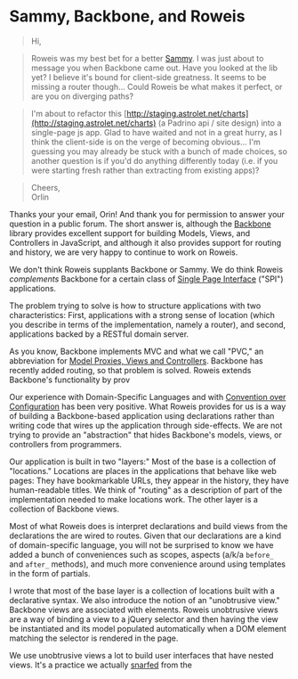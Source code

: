 Sammy, Backbone, and Roweis
===

> Hi,

> Roweis was my best bet for a better [Sammy](http://code.quirkey.com/sammy/index.html). I was just about to message you when Backbone came out. Have you looked at the lib yet? I believe it's bound for client-side greatness. It seems to be missing a router though... Could Roweis be what makes it perfect, or are you on diverging paths?

> I'm about to refactor this [http://staging.astrolet.net/charts](http://staging.astrolet.net/charts) (a Padrino api / site design) into a single-page js app. Glad to have waited and not in a great hurry, as I think the client-side is on the verge of becoming obvious... I'm guessing you may already be stuck with a bunch of made choices, so another question is if you'd do anything differently today (i.e. if you were starting fresh rather than extracting from existing apps)?

> Cheers,  
> Orlin

Thanks your your email, Orin! And thank you for permission to answer your question in a public forum. The short answer is, although the [Backbone](http://documentcloud.github.com/backbone/ "Backbone.js") library provides excellent support for building Models, Views, and Controllers in JavaScript, and although it also provides support for routing and history, we are very happy to continue to work on Roweis.

We don't think Roweis supplants Backbone or Sammy. We do think Roweis *complements* Backbone for a certain class of [Single Page Interface](http://itsnat.sourceforge.net/php/spim/spi_manifesto_en.php) ("SPI") applications.

The problem trying to solve is how to structure applications with two characteristics: First, applications with a strong sense of location (which you describe in terms of the implementation, namely a router), and second, applications backed by a RESTful domain server.

As you know, Backbone implements MVC and what we call "PVC," an abbreviation for [Model Proxies, Views and Controllers](https://github.com/raganwald/homoiconic/blob/master/2010/10/vc_without_m.md#readme). Backbone has recently added routing, so that problem is solved. Roweis extends Backbone's functionality by prov

Our experience with Domain-Specific Languages and with [Convention over Configuration](http://en.wikipedia.org/wiki/Convention_over_configuration "Convention over configuration - Wikipedia, the free encyclopedia") has been very positive. What Roweis provides for us is a way of building a Backbone-based application using declarations rather than writing code that wires up the application through side-effects. We are not trying to provide an "abstraction" that hides Backbone's models, views, or controllers from programmers.

Our application is built in two "layers:" Most of the base is a collection of "locations." Locations are places in the applications that behave like web pages: They have bookmarkable URLs, they appear in the history, they have human-readable titles. We think of "routing" as a description of part of the implementation needed to make locations work. The other layer is a collection of Backbone views.

Most of what Roweis does is interpret declarations and build views from the declarations the are wired to routes. Given that our declarations are a kind of domain-specific language, you will not be surprised to know we have added a bunch of conveniences such as scopes, aspects (a/k/a `before_` and `after_` methods), and much more convenience around using templates in the form of partials.

I wrote that most of the base layer is a collection of locations built with a declarative syntax. We also introduce the notion of an "unobtrusive view." Backbone views are associated with elements. Roweis unobtrusive views are a way of binding a view to a jQuery selector and then having the view be instantiated and its model populated automatically when a DOM element matching the selector is rendered in the page.

We use unobtrusive views a lot to build user interfaces that have nested views. It's a practice we actually [snarfed](http://snarfed.org/ "snarfed.org | Ryan Barrett&#039;s blog") from the 